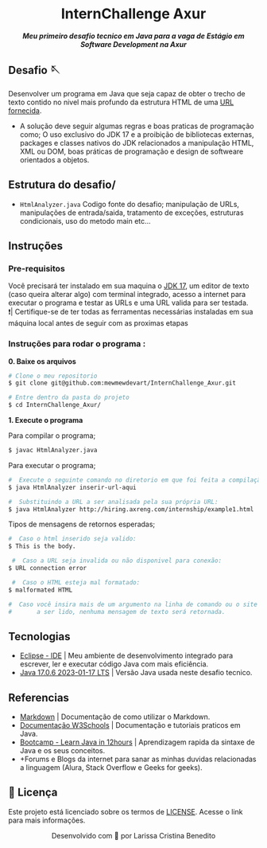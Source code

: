 <h1 align="center">
 InternChallenge Axur
</h1>

<p align="center">
	<b><i>Meu primeiro desafio tecnico em Java para a vaga de Estágio em Software Development na Axur</i></b><br>
</p>

## Desafio 🪡
Desenvolver um programa em Java que seja capaz de obter o trecho de texto contido no nivel mais profundo da estrutura HTML  de uma [URL fornecida](http://hiring.axreng.com/internship/example1.html). <br>
- A solução deve seguir algumas regras e boas praticas de programação como; O uso exclusivo do JDK 17 e a proibição de bibliotecas externas, packages e classes nativos do JDK relacionados a manipulação HTML, XML ou DOM, boas práticas de programação e design de softweare orientados a objetos.

## Estrutura do desafio/
* ```HtmlAnalyzer.java```  Codigo fonte do desafio; manipulação de URLs, manipulações de entrada/saida, tratamento de exceções, estruturas condicionais, uso do metodo main etc...

## Instruções
### Pre-requisitos
Você precisará ter instalado em sua maquina o [JDK 17](https://www.oracle.com/java/technologies/javase/jdk17-archive-downloads.html), um editor de texto (caso queira alterar algo) com terminal integrado, acesso a internet para executar o programa e testar as URLs e uma URL valida para ser testada. <br>
❗️| Certifique-se de ter todas as ferramentas necessárias instaladas em sua máquina local antes de seguir com as proximas etapas<br>

### Instruções para rodar o programa :

**0. Baixe os arquivos**

```bash
# Clone o meu repositorio
$ git clone git@github.com:mewmewdevart/InternChallenge_Axur.git

# Entre dentro da pasta do projeto
$ cd InternChallenge_Axur/
```

**1. Execute o programa**

Para compilar o programa;
 ```bash
 $ javac HtmlAnalyzer.java
 ```
Para executar o programa;
 ```bash
 #  Execute o seguinte comando no diretorio em que foi feita a compilação:
 $ java HtmlAnalyzer inserir-url-aqui
 
 #  Substituindo a URL a ser analisada pela sua própria URL:
 $ java HtmlAnalyzer http://hiring.axreng.com/internship/example1.html
  ```

Tipos de mensagens de retornos esperadas;
 ```bash
 #  Caso o html inserido seja valido:
$ This is the body.
 
  #  Caso a URL seja invalida ou não disponivel para conexão:
 $ URL connection error
 
  #  Caso o HTML esteja mal formatado:
 $ malformated HTML
 
#  Caso você insira mais de um argumento na linha de comando ou o site não tenha texto 
# 		a ser lido, nenhuma mensagem de texto será retornada.
  ```
  
## Tecnologias
- [Eclipse - IDE](https://www.eclipse.org/downloads/) | Meu ambiente de desenvolvimento integrado para escrever, ler e executar código Java com mais eficiência.
- [Java 17.0.6 2023-01-17 LTS](https://www.oracle.com/br/java/) | Versão Java usada neste desafio tecnico.

## Referencias
- [Markdown](https://www.markdownguide.org/basic-syntax/) | Documentação de como utilizar o Markdown.
- [Documentação W3Schools](https://www.w3schools.com/) | Documentação e tutoriais praticos em Java.
- [Bootcamp - Learn Java in 12hours](https://youtu.be/xk4_1vDrzzo) | Aprendizagem rapida da sintaxe de Java e os seus conceitos.
- +Forums e Blogs da internet para sanar as minhas duvidas relacionadas a linguagem (Alura, Stack Overflow e Geeks for geeks).


## 📜  Licença
Este projeto está licenciado sobre os termos de [LICENSE](https://github.com/mewmewdevart/InternChallenge_Axur/blob/main/LICENSE). Acesse o link para mais informações.<br> 

<p align="center"> Desenvolvido com 💜 por Larissa Cristina Benedito </p>
